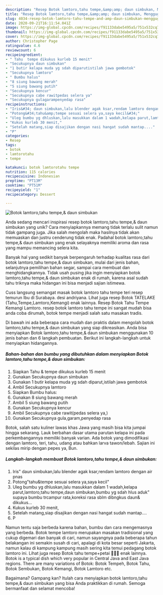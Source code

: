 ```yaml
---
description: "Resep Botok lamtoro,tahu tempe,&amp;amp; daun simbukan, Menggugah Selera"
title: "Resep Botok lamtoro,tahu tempe,&amp;amp; daun simbukan, Menggugah Selera"
slug: 4034-resep-botok-lamtoro-tahu-tempe-and-amp-daun-simbukan-menggugah-selera
date: 2020-09-21T16:11:54.041Z
image: https://img-global.cpcdn.com/recipes/f91133dabe5495a5/751x532cq70/botok-lamtorotahu-tempe-daun-simbukan-foto-resep-utama.jpg
thumbnail: https://img-global.cpcdn.com/recipes/f91133dabe5495a5/751x532cq70/botok-lamtorotahu-tempe-daun-simbukan-foto-resep-utama.jpg
cover: https://img-global.cpcdn.com/recipes/f91133dabe5495a5/751x532cq70/botok-lamtorotahu-tempe-daun-simbukan-foto-resep-utama.jpg
author: Christopher Page
ratingvalue: 4.6
reviewcount: 6
recipeingredient:
- " Tahu  tempe dikukus kurleb 15 menit"
- "Secukupnya daun simbukan"
- "1 butir kelapa muda yg sdah diparutistilah jawa gembotok"
- "Secukupnya lamtoro"
- " Bumbu halus"
- "8 siung bawang merah"
- "5 siung bawang putih"
- "Secukupnya kencur"
- "Secukupnya cabe rawitpedas selera ya"
- "Secukupnya gulagarampenyedap rasa"
recipeinstructions:
- "Iris&#34; daun simbukan,lalu blender agak ksar,rendam lamtoro dengan air pnas"
- "Potong&#34;tahu&amp;tempe sesuai selera ya,saya kecil&#34;"
- "Uleg bumbu yg dhluskan,lalu masukkan dalam 1 wadah,kelapa parut,lamtoro,tahu tempe,daun simbukan,bumbu yg sdah hlus aduk&#34; supaya bumbu trcampur rata,koreksi rasa sblm dibngkus daun&amp; dikukus..."
- "Kukus kurleb 30 menit,"
- "Setelah matang,siap disajikan dengan nasi hangat sudah mantap...."
- "P"
categories:
- Resep
tags:
- botok
- lamtorotahu
- tempe

katakunci: botok lamtorotahu tempe 
nutrition: 115 calories
recipecuisine: Indonesian
preptime: "PT13M"
cooktime: "PT51M"
recipeyield: "1"
recipecategory: Dessert

---
```



![Botok lamtoro,tahu tempe,&amp; daun simbukan](https://img-global.cpcdn.com/recipes/f91133dabe5495a5/751x532cq70/botok-lamtorotahu-tempe-daun-simbukan-foto-resep-utama.jpg)

Anda sedang mencari inspirasi resep botok lamtoro,tahu tempe,&amp; daun simbukan yang unik? Cara menyiapkannya memang tidak terlalu sulit namun tidak gampang juga. Jika salah mengolah maka hasilnya tidak akan memuaskan dan justru cenderung tidak enak. Padahal botok lamtoro,tahu tempe,&amp; daun simbukan yang enak selayaknya memiliki aroma dan rasa yang mampu memancing selera kita.

Banyak hal yang sedikit banyak berpengaruh terhadap kualitas rasa dari botok lamtoro,tahu tempe,&amp; daun simbukan, mulai dari jenis bahan, selanjutnya pemilihan bahan segar, sampai cara membuat dan menghidangkannya. Tidak usah pusing jika ingin menyiapkan botok lamtoro,tahu tempe,&amp; daun simbukan enak di rumah, karena asal sudah tahu triknya maka hidangan ini bisa menjadi sajian istimewa.

Cuss langsung semangat masak botok lamtoro tahu tempe teri resep temurun Ibu di Surabaya. desi andriyana. Lihat juga resep Botok TATELAKE (Tahu,Tempe,Lamtoro,Kemangi) enak lainnya. Resep Botok Tahu Tempe Kemangi Lamtoro. resep botok lamtoro tahu tempe ini sangat mudah bisa anda coba dirumah, botok tempe menjadi salah satu masakan tradis.


Di bawah ini ada beberapa cara mudah dan praktis dalam mengolah botok lamtoro,tahu tempe,&amp; daun simbukan yang siap dikreasikan. Anda bisa menyiapkan Botok lamtoro,tahu tempe,&amp; daun simbukan menggunakan 10 jenis bahan dan 6 langkah pembuatan. Berikut ini langkah-langkah untuk menyiapkan hidangannya.

<!--inarticleads1-->

##### Bahan-bahan dan bumbu yang dibutuhkan dalam menyiapkan Botok lamtoro,tahu tempe,&amp; daun simbukan:

1. Siapkan  Tahu &amp; tempe dikukus kurleb 15 menit
1. Gunakan Secukupnya daun simbukan
1. Gunakan 1 butir kelapa muda yg sdah diparut,istilah jawa gembotok
1. Ambil Secukupnya lamtoro
1. Siapkan  Bumbu halus:
1. Gunakan 8 siung bawang merah
1. Ambil 5 siung bawang putih
1. Gunakan Secukupnya kencur
1. Ambil Secukupnya cabe rawit(pedas selera ya,)
1. Gunakan Secukupnya gula,garam,penyedap rasa


Botok, salah satu kuliner lawas khas Jawa yang masih bisa kita jumpai hingga sekarang. Lauk berbahan dasar utama parutan kelapa ini pada perkembangannya memiliki banyak varian. Ada botok yang dimodifikasi dengan lamtoro, teri, tahu, udang atau bahkan larva tawon/lebah. Sajian ini sekilas mirip dengan pepes ya, Bun. 

<!--inarticleads2-->

##### Langkah-langkah membuat Botok lamtoro,tahu tempe,&amp; daun simbukan:

1. Iris&#34; daun simbukan,lalu blender agak ksar,rendam lamtoro dengan air pnas
1. Potong&#34;tahu&amp;tempe sesuai selera ya,saya kecil&#34;
1. Uleg bumbu yg dhluskan,lalu masukkan dalam 1 wadah,kelapa parut,lamtoro,tahu tempe,daun simbukan,bumbu yg sdah hlus aduk&#34; supaya bumbu trcampur rata,koreksi rasa sblm dibngkus daun&amp; dikukus...
1. Kukus kurleb 30 menit,
1. Setelah matang,siap disajikan dengan nasi hangat sudah mantap....
1. P


Namun tentu saja berbeda karena bahan, bumbu dan cara mengemasnya yang berbeda. Botok tempe lamtoro merupakan masakan tradisional yang cukup digemari dan banyak di cari, namun sayangnya pada beberapa tahun belakangan ini semakin susah di cari, apalagi di kota besar seperti Jakarta, namun kalau di kampung kampung masih sering kita temui pedagang botok lamtoro ini. Lihat juga resep Botok tahu tempe+petai 🤤🤤🤤 enak lainnya. Botok is a typical dish which very popular in Central Java and East Java regions. There are many variations of Botok: Botok Tempeh, Botok Tahu, Botok Sembukan, Botok Kemangi, Botok Lamtoro etc. 

Bagaimana? Gampang kan? Itulah cara menyiapkan botok lamtoro,tahu tempe,&amp; daun simbukan yang bisa Anda praktikkan di rumah. Semoga bermanfaat dan selamat mencoba!

